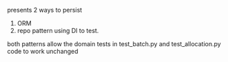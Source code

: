 presents 2 ways to persist 
1) ORM 
2) repo pattern using DI to test. 


both patterns allow the domain tests in test_batch.py and test_allocation.py code to work unchanged



